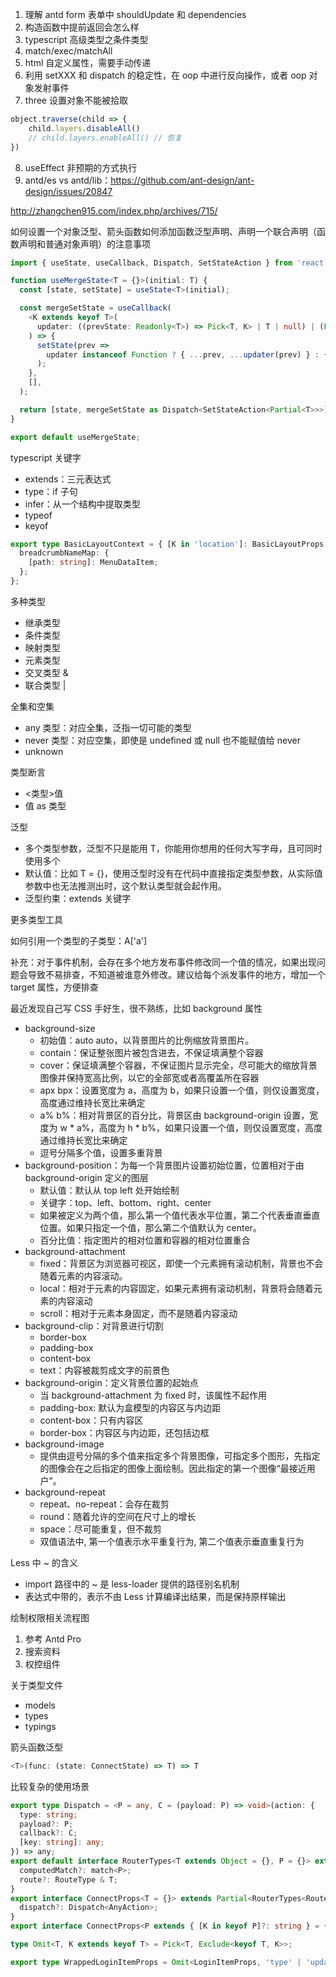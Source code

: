 1. 理解 antd form 表单中 shouldUpdate 和 dependencies
2. 构造函数中提前返回会怎么样
3. typescript 高级类型之条件类型
4. match/exec/matchAll
5. html 自定义属性，需要手动传递
6. 利用 setXXX 和 dispatch 的稳定性，在 oop 中进行反向操作，或者 oop 对象发射事件
7. three 设置对象不能被拾取
```js
object.traverse(child => {
    child.layers.disableAll()
    // child.layers.enableAll() // 恢复
})
```
8. useEffect 非预期的方式执行
9. antd/es vs antd/lib：https://github.com/ant-design/ant-design/issues/20847

http://zhangchen915.com/index.php/archives/715/

如何设置一个对象泛型、箭头函数如何添加函数泛型声明、声明一个联合声明（函数声明和普通对象声明）的注意事项
```ts
import { useState, useCallback, Dispatch, SetStateAction } from 'react';

function useMergeState<T = {}>(initial: T) {
  const [state, setState] = useState<T>(initial);

  const mergeSetState = useCallback(
    <K extends keyof T>(
      updater: ((prevState: Readonly<T>) => Pick<T, K> | T | null) | (Pick<T, K> | T | null),
    ) => {
      setState(prev =>
        updater instanceof Function ? { ...prev, ...updater(prev) } : { ...prev, ...updater },
      );
    },
    [],
  );

  return [state, mergeSetState as Dispatch<SetStateAction<Partial<T>>>] as const;
}

export default useMergeState;

```

typescript 关键字
* extends：三元表达式
* type：if 子句
* infer：从一个结构中提取类型
* typeof
* keyof

```ts
export type BasicLayoutContext = { [K in 'location']: BasicLayoutProps[K] } & {
  breadcrumbNameMap: {
    [path: string]: MenuDataItem;
  };
};
```

多种类型
* 继承类型
* 条件类型
* 映射类型
* 元素类型
* 交叉类型 &
* 联合类型 |

全集和空集
* any 类型：对应全集，泛指一切可能的类型
* never 类型：对应空集，即使是 undefined 或 null 也不能赋值给 never
* unknown

类型断言
* <类型>值
* 值 as 类型

泛型
* 多个类型参数，泛型不只是能用 T，你能用你想用的任何大写字母，且可同时使用多个
* 默认值：比如 T = {}，使用泛型时没有在代码中直接指定类型参数，从实际值参数中也无法推测出时，这个默认类型就会起作用。
* 泛型约束：extends 关键字

更多类型工具

如何引用一个类型的子类型：A['a']

补充：对于事件机制，会存在多个地方发布事件修改同一个值的情况，如果出现问题会导致不易排查，不知道被谁意外修改。建议给每个派发事件的地方，增加一个 target 属性，方便排查

最近发现自己写 CSS 手好生，很不熟练，比如 background 属性
* background-size
  * 初始值：auto auto，以背景图片的比例缩放背景图片。
  * contain：保证整张图片被包含进去，不保证填满整个容器
  * cover：保证填满整个容器，不保证图片显示完全，尽可能大的缩放背景图像并保持宽高比例，以它的全部宽或者高覆盖所在容器
  * apx bpx：设置宽度为 a，高度为 b，如果只设置一个值，则仅设置宽度，高度通过维持长宽比来确定
  * a% b%：相对背景区的百分比，背景区由 background-origin 设置，宽度为 w * a%，高度为 h * b%，如果只设置一个值，则仅设置宽度，高度通过维持长宽比来确定
  * 逗号分隔多个值，设置多重背景
* background-position：为每一个背景图片设置初始位置，位置相对于由 background-origin 定义的图层
  * 默认值：默认从 top left 处开始绘制
  * 关键字：top、left、bottom、right、center
  * 如果被定义为两个值，那么第一个值代表水平位置，第二个代表垂直垂直位置。如果只指定一个值，那么第二个值默认为 center。
  * 百分比值：指定图片的相对位置和容器的相对位置重合
* background-attachment
  * fixed：背景区为浏览器可视区，即使一个元素拥有滚动机制，背景也不会随着元素的内容滚动。
  * local：相对于元素的内容固定，如果元素拥有滚动机制，背景将会随着元素的内容滚动
  * scroll：相对于元素本身固定，而不是随着内容滚动
* background-clip：对背景进行切割
  * border-box
  * padding-box
  * content-box
  * text：内容被裁剪成文字的前景色
* background-origin：定义背景位置的起始点
  * 当 background-attachment 为 fixed 时，该属性不起作用
  * padding-box: 默认为盒模型的内容区与内边距
  * content-box：只有内容区
  * border-box：内容区与内边距，还包括边框
* background-image
  * 提供由逗号分隔的多个值来指定多个背景图像，可指定多个图形，先指定的图像会在之后指定的图像上面绘制。因此指定的第一个图像“最接近用户”。
* background-repeat
  * repeat、no-repeat：会存在裁剪
  * round：随着允许的空间在尺寸上的增长
  * space：尽可能重复，但不裁剪
  * 双值语法中, 第一个值表示水平重复行为, 第二个值表示垂直重复行为

Less 中 ~ 的含义
* import 路径中的 ~ 是 less-loader 提供的路径别名机制
* 表达式中带的，表示不由 Less 计算编译出结果，而是保持原样输出

绘制权限相关流程图
1. 参考 Antd Pro
2. 搜索资料
3. 权控组件

关于类型文件
* models
* types
* typings

箭头函数泛型
```ts
<T>(func: (state: ConnectState) => T) => T
```

比较复杂的使用场景
```ts
export type Dispatch = <P = any, C = (payload: P) => void>(action: {
  type: string;
  payload?: P;
  callback?: C;
  [key: string]: any;
}) => any;
export default interface RouterTypes<T extends Object = {}, P = {}> extends BasicRouteProps {
  computedMatch?: match<P>;
  route?: RouteType & T;
}
export interface ConnectProps<T = {}> extends Partial<RouterTypes<Route, T>> {
  dispatch?: Dispatch<AnyAction>;
}
export interface ConnectProps<P extends { [K in keyof P]?: string } = {}, S = LocationState> {}

type Omit<T, K extends keyof T> = Pick<T, Exclude<keyof T, K>>;

export type WrappedLoginItemProps = Omit<LoginItemProps, 'type' | 'updateActive'>;

```